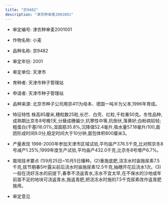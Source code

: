 ```yaml
---
title: "京9482"
description: "津农种审麦2001001"
---
```

* 审定编号:  津农种审麦2001001

*  作物名称:  小麦

*  品种名称:  京9482

*  审定年份:  2001

*  审定单位:  天津市

* 育种者:  天津市种子管理站

*  申请者:  天津市种子管理站

*  品种来源:  北京市种子公司用京411为母本、德国一吨半为父本,1996年育成。

*  特征特性
株高85厘米,穗粒数25粒,长芒、白壳、红粒,千粒重50克。冬性品种,成熟期比京冬8号晚1天,分蘖成穗偏少,抗寒性中等,抗倒伏,落黄好;白粉病较轻;粗蛋白(干基)16.01%,湿面筋35.8%,沉降值52.4毫升,吸水量57.18毫升/100,面团形成时间9.0分,稳定时间大于10分钟,面包体积800厘米3。

*  产量表现
1998-2000年参加天津市区域试验,平均亩产376.5千克,比对照京冬8号减产1.25%;1999年度生产试验,平均亩产432.0千克,比京冬8号增产6.7%。

*  栽培技术要点
(1)9月25日~10月5日播种。(2)重施底肥,浇冻水时亩施尿素7.5千克,拔节期春5叶露尖前后浇水时亩施尿素12.5千克,抽穗开花后浇水1次。(3)一般在浇好冻水的前提下,春季不浇返青水,冻水不宜太早,在不保水的沙地或年前苗不足的地块可浇返青水,施返青肥,把浇冻水时施的7.5千克尿素改作返青肥施用。

*  审定意见

